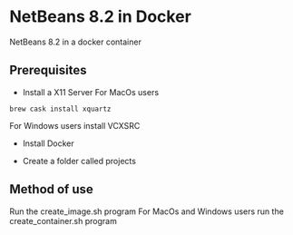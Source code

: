 # NetBeans 8.2 in Docker
NetBeans 8.2 in a docker container

## Prerequisites
* Install a X11 Server
For MacOs users
```
brew cask install xquartz
```

For Windows users install VCXSRC

* Install Docker

* Create a folder called projects

## Method of use
Run the create_image.sh program
For MacOs and Windows users run the create_container.sh program

